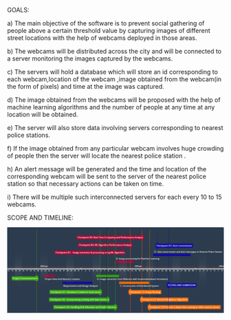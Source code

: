 GOALS:

a) The main objective of the software is to prevent social gathering of people above a certain threshold value by capturing images of different street locations with the help of webcams deployed in those areas.

b) The webcams will be distributed across the city and will be connected to a server monitoring the images captured by the webcams.

c) The servers will hold a database which will store an id corresponding to each webcam,location of the webcam ,image obtained from the webcam(in the form of pixels) and time at the image was captured.

d) The image obtained from the webcams will be proposed with the help of machine learning algorithms and the number of people at any time at any location will be obtained.

e) The server will also store data involving servers corresponding to nearest police stations.

f) If the image obtained from any particular webcam involves huge crowding of people then the server will locate the nearest police station .

h) An alert message will be generated and the time and location of the corresponding webcam will be sent to the server of the nearest police station so that necessary actions can be taken on time.

i) There will be multiple such interconnected servers for each every 10 to 15 webcams.

SCOPE AND TIMELINE:


<p align="center">
  <img src="images/TIMELINE.png">
</p>
